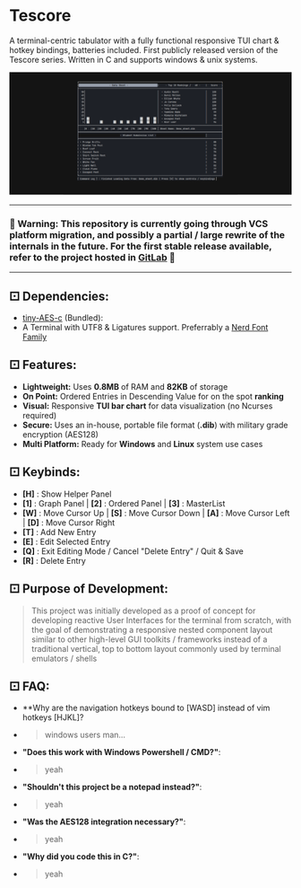 # Tescore

A terminal-centric tabulator with a fully functional responsive TUI chart & hotkey bindings, batteries included. First publicly released version of the Tescore series. Written in C and supports windows & unix systems.  

![Preview](https://raw.githubusercontent.com/mrtoffdev/tescore-v1/main/readme/long_preview.png)

---
### 📢 Warning: This repository is currently going through VCS platform migration, and possibly a partial / large rewrite of the internals in the future. For the first stable release available, refer to the project hosted in [GitLab](https://gitlab.com/christopherjr.abadillos/tescore) 📢  
---  
## ⚀ Dependencies:

* [tiny-AES-c](https://github.com/kokke/tiny-AES-c) (Bundled):
* A Terminal with UTF8 & Ligatures support. Preferrably a [Nerd Font Family](https://www.nerdfonts.com/)

## ⚀ Features:
- **Lightweight:** Uses **0.8MB** of RAM and **82KB** of storage
- **On Point:** Ordered Entries in Descending Value for on the spot **ranking**
- **Visual:** Responsive **TUI bar chart** for data visualization (no Ncurses required)
- **Secure:** Uses an in-house, portable file format (**.dib**) with military grade encryption (AES128)
- **Multi Platform:** Ready for **Windows** and **Linux** system use cases

## ⚀ Keybinds:
- **[H]** : Show Helper Panel
- **[1]** : Graph Panel | **[2]** : Ordered Panel | **[3]** : MasterList
- **[W]** : Move Cursor Up | **[S]** : Move Cursor Down | **[A]** : Move Cursor Left | **[D]** : Move Cursor Right
- **[T]** : Add New Entry
- **[E]** : Edit Selected Entry
- **[Q]** : Exit Editing Mode / Cancel "Delete Entry" / Quit & Save
- **[R]** : Delete Entry

## ⚀ Purpose of Development:
> This project was initially developed as a proof of concept for developing reactive User Interfaces for the terminal from scratch, with the goal of demonstrating a responsive nested component layout similar to other high-level GUI toolkits / frameworks instead of a traditional vertical, top to bottom layout commonly used by terminal emulators / shells

## ⚀ FAQ:
- **Why are the navigation hotkeys bound to [WASD] instead of vim hotkeys [HJKL]?
- > windows users man...
- **"Does this work with Windows Powershell / CMD?"**:
- > yeah
- **"Shouldn't this project be a notepad instead?"**:
- > yeah
- **"Was the AES128 integration necessary?"**:
- > yeah
- **"Why did you code this in C?"**:
- > yeah
